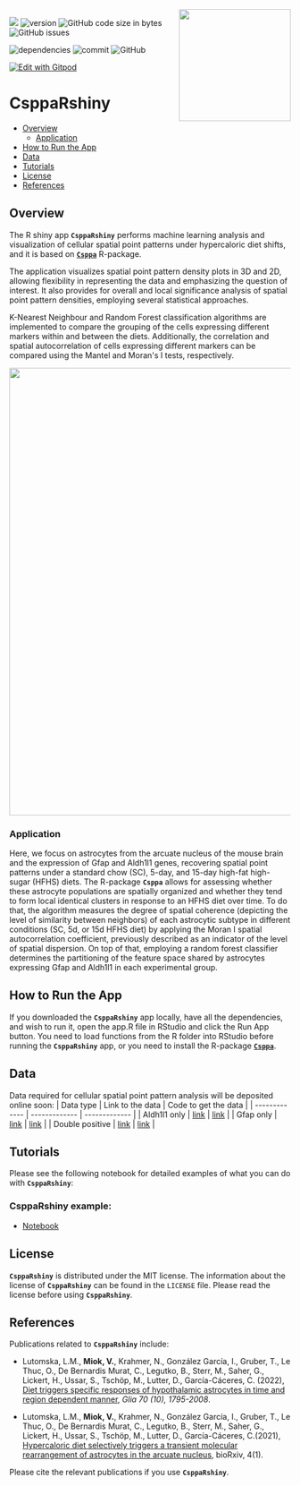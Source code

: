 <img src="https://github.com/viktormiok/viktormiok.wordpress.com/blob/main/software/csppaRshiny.png" align="right" height="200" width="200">

![](https://img.shields.io/badge/language-R-orange.svg) ![version](https://img.shields.io/badge/GiHub_version-1.1.0-519dd9) ![GitHub code size in bytes](https://img.shields.io/github/languages/code-size/viktormiok/tigaR) ![GitHub issues](https://img.shields.io/github/issues/viktormiok/tigaR)

![dependencies](https://img.shields.io/badge/dependencies-up%20to%20date-orange)  	![commit](https://img.shields.io/github/last-commit/viktormiok/tigaR) ![GitHub](https://img.shields.io/github/license/viktormiok/tigaR)

[![Edit with Gitpod](https://gitpod.io/button/open-in-gitpod.svg)](https://gitpod.io/#https://github.com/viktormiok/tigaR) 


# CsppaRshiny

- [Overview](#overview)
  * [Application](#application)
- [How to Run the App](#how-to-run-the-app)
- [Data](#data)
- [Tutorials](#tutorials)
- [License](#license)
- [References](#references)

## Overview
The R shiny app __`CsppaRshiny`__ performs machine learning analysis and visualization of cellular spatial point patterns under hypercaloric diet shifts, and it is based on [__`Csppa`__](https://github.com/viktormiok/Csppa) R-package.

The application visualizes spatial point pattern density plots in 3D and 2D, allowing flexibility in representing the data and emphasizing the question of interest. It also provides for overall and local significance analysis of spatial point pattern densities, employing several statistical approaches.

K-Nearest Neighbour and Random Forest classification algorithms are implemented to compare the grouping of the cells expressing different markers within and between the diets. Additionally, the correlation and spatial autocorrelation of cells expressing different markers can be compared using the Mantel and Moran's I tests, respectively.

<img src="https://user-images.githubusercontent.com/22052679/150276878-dbb3b1b9-105f-4a72-8358-9e019a74b962.png" height="800" width="900">

### Application

Here, we focus on astrocytes from the arcuate nucleus of the mouse brain and the expression of Gfap and Aldh1l1 genes, recovering spatial point patterns under a standard chow (SC), 5-day, and 15-day high-fat high-sugar (HFHS) diets. The R-package __`Csppa`__ allows for assessing whether these astrocyte populations are spatially organized and whether they tend to form local identical clusters in response to an HFHS diet over time. To do that, the algorithm measures the degree of spatial coherence (depicting the level of similarity between neighbors) of each astrocytic subtype in different conditions (SC, 5d, or 15d HFHS diet) by applying the Moran I spatial autocorrelation coefficient, previously described as an indicator of the level of spatial dispersion. On top of that, employing a random forest classifier determines the partitioning of the feature space shared by astrocytes expressing Gfap and Aldh1l1 in each experimental group.

## How to Run the App
If you downloaded the __`CsppaRshiny`__ app locally, have all the dependencies, and wish to run it, open the app.R file in RStudio and click the Run App button. You need to load functions from the R folder into RStudio before running the __`CsppaRshiny`__ app, or you need to install the R-package [__`Csppa`__](https://github.com/viktormiok/Csppa).

## Data
Data required for cellular spatial point pattern analysis will be deposited online soon:
| Data type     | Link to the data | Code to get the data |
| ------------- | ------------- | ------------- |
| Aldh1l1 only  | [link](https://github.com/viktormiok/AstrocytesHeterogenityARC/blob/main/SPP_data_all.csv) | [link](https://github.com/viktormiok/AstrocytesHeterogenityARC/blob/main/Csppa_analysis.ipynb) |
| Gfap only      | [link](https://github.com/viktormiok/AstrocytesHeterogenityARC/blob/main/SPP_data_all.csv) | [link](https://github.com/viktormiok/AstrocytesHeterogenityARC/blob/main/Csppa_analysis.ipynb) |
| Double positive      | [link](https://github.com/viktormiok/AstrocytesHeterogenityARC/blob/main/SPP_data_all.csv) | [link](https://github.com/viktormiok/AstrocytesHeterogenityARC/blob/main/Csppa_analysis.ipynb) |

## Tutorials

Please see the following notebook for detailed examples of what you can do with __`CsppaRshiny`__: 

### CsppaRshiny example:
* [Notebook](https://github.com/viktormiok/Csppa/blob/main/notebooks/asppa_code.ipynb)

## License

__`CsppaRshiny`__ is distributed under the MIT license. The information about the license of __`CsppaRshiny`__ can be found in the `LICENSE` file. Please read the license before using __`CsppaRshiny`__.


## References

Publications related to __`CsppaRshiny`__ include:

- Lutomska, L.M., **Miok, V.**, Krahmer, N., González García, I., Gruber, T., Le Thuc, O., De Bernardis Murat, C., Legutko, B., Sterr, M., Saher, G., Lickert, H., Ussar, S., Tschöp, M., Lutter, D., García-Cáceres, C. (2022), [Diet triggers specific responses of hypothalamic astrocytes in time and region dependent manner](https://onlinelibrary.wiley.com/doi/full/10.1002/glia.24237), *Glia 70 (10), 1795-2008*.
  
- Lutomska, L.M., **Miok, V.**, Krahmer, N., González García, I., Gruber, T., Le Thuc, O., De Bernardis Murat, C., Legutko, B., Sterr, M., Saher, G., Lickert, H., Ussar, S., Tschöp, M., Lutter, D., García-Cáceres, C.(2021), [Hypercaloric diet selectively triggers a transient molecular rearrangement of astrocytes in the arcuate nucleus]( https://www.biorxiv.org/content/10.1101/2022.03.30.486358v1.abstract), bioRxiv, 4(1).
  
Please cite the relevant publications if you use __`CsppaRshiny`__.
